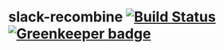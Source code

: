 # slack-recombine [![Build Status](https://travis-ci.org/amsross/slack-recombine.svg?branch=master)](https://travis-ci.org/amsross/slack-recombine) [![Greenkeeper badge](https://badges.greenkeeper.io/amsross/slack-recombine.svg)](https://greenkeeper.io/)
